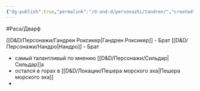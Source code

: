 ```yaml
---
{"dg-publish":true,"permalink":"/d-and-d/personazhi/tandren/","created":"2024-02-19T19:15:29.060+03:00","updated":"2023-12-26T14:53:20.685+03:00"}
---
```


#Раса/Дварф 

[[D&D/Персонажи/Гандрен Роксикер\|Гандрен Роксикер]] - Брат
[[D&D/Персонажи/Нандро\|Нандро]] - Брат

* самый талантливый по мнению [[D&D/Персонажи/Сильдар\|Сильдар]]а
* остался в горах в [[D&D/Локации/Пешера морского эха\|Пешера морского эха]]
* 